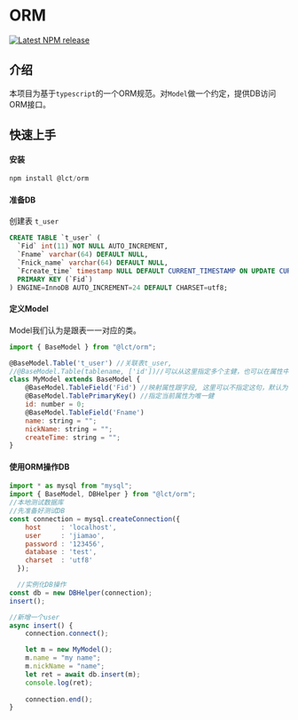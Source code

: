 # ORM
[![Latest NPM release](https://img.shields.io/npm/v/@lct/orm.svg)](https://www.npmjs.com/package/@lct/orm)

## 介绍
本项目为基于`typescript`的一个ORM规范。对`Model`做一个约定，提供DB访问ORM接口。

## 快速上手
#### 安装
```javascript
npm install @lct/orm
```
#### 准备DB
创建表 `t_user`
```sql
CREATE TABLE `t_user` (
  `Fid` int(11) NOT NULL AUTO_INCREMENT,
  `Fname` varchar(64) DEFAULT NULL,
  `Fnick_name` varchar(64) DEFAULT NULL,
  `Fcreate_time` timestamp NULL DEFAULT CURRENT_TIMESTAMP ON UPDATE CURRENT_TIMESTAMP,
  PRIMARY KEY (`Fid`)
) ENGINE=InnoDB AUTO_INCREMENT=24 DEFAULT CHARSET=utf8;
```
#### 定义Model
Model我们认为是跟表一一对应的类。
```javascript
import { BaseModel } from "@lct/orm";

@BaseModel.Table('t_user') //关联表t_user,
//@BaseModel.Table(tablename, ['id'])//可以从这里指定多个主健，也可以在属性中去指定
class MyModel extends BaseModel {  
    @BaseModel.TableField('Fid') //映射属性跟字段, 这里可以不指定这句，默认为关联上Fid
    @BaseModel.TablePrimaryKey() //指定当前属性为唯一健
    id: number = 0;
    @BaseModel.TableField('Fname')
    name: string = "";
    nickName: string = "";
    createTime: string = "";
}
```
#### 使用ORM操作DB
```javascript
import * as mysql from "mysql";
import { BaseModel, DBHelper } from "@lct/orm";
//本地测试数据库
//先准备好测试DB
const connection = mysql.createConnection({
    host     : 'localhost',
    user     : 'jiamao',
    password : '123456',
    database : 'test',
    charset  : 'utf8'
  });

  //实例化DB操作
const db = new DBHelper(connection);
insert();

//新增一个user
async insert() {
    connection.connect();

    let m = new MyModel();
    m.name = "my name";
    m.nickName = "name";
    let ret = await db.insert(m); 
    console.log(ret);
    
    connection.end();
}
```
